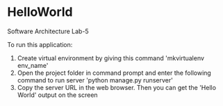 # HelloWorld
Software Architecture Lab-5

To run this application:

1. Create virtual environment by giving this command
	'mkvirtualenv env_name'
2. Open the project folder in command prompt and enter the following command to run server
	'python manage.py runserver'
3. Copy the server URL in the web browser. Then you can get the 'Hello World' output on the screen
